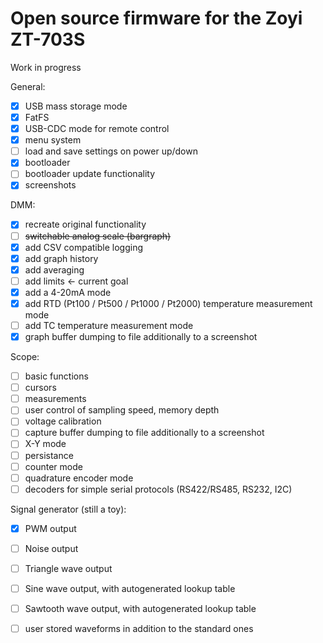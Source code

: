 # Open source firmware for the Zoyi ZT-703S

Work in progress

General:
- [X] USB mass storage mode
- [X] FatFS
- [X] USB-CDC mode for remote control
- [X] menu system
- [ ] load and save settings on power up/down
- [X] bootloader
- [ ] bootloader update functionality
- [X] screenshots

DMM:
- [X] recreate original functionality
- [ ] ~~switchable analog scale (bargraph)~~
- [X] add CSV compatible logging
- [X] add graph history
- [X] add averaging
- [ ] add limits <- current goal
- [X] add a 4-20mA mode
- [X] add RTD (Pt100 / Pt500 / Pt1000 / Pt2000) temperature measurement mode
- [ ] add TC temperature measurement mode
- [X] graph buffer dumping to file additionally to a screenshot

Scope:
- [ ] basic functions
- [ ] cursors
- [ ] measurements
- [ ] user control of sampling speed, memory depth
- [ ] voltage calibration
- [ ] capture buffer dumping to file additionally to a screenshot
- [ ] X-Y mode
- [ ] persistance
- [ ] counter mode
- [ ] quadrature encoder mode
- [ ] decoders for simple serial protocols (RS422/RS485, RS232, I2C)

Signal generator (still a toy):
- [X] PWM output
- [ ] Noise output
- [ ] Triangle wave output
- [ ] Sine wave output, with autogenerated lookup table
- [ ] Sawtooth wave output, with autogenerated lookup table
- [ ] user stored waveforms in addition to the standard ones

